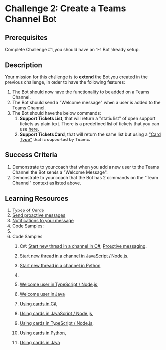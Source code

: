 # Challenge 2: Create a Teams Channel Bot

## Prerequisites

Complete Challenge #1, you should have an 1-1 Bot already setup.

## Description

Your mission for this challenge is to **extend** the Bot you created in the previous challenge, in order to have the following features:

1. The Bot should now have the functionality to be added on a Teams Channel.
2. The Bot should send a "Welcome message" when a user is added to the Teams Channel.
3. The Bot should have the below commands:
    1. **Support Tickets List**, that will return a "static list" of open support tickets as plain text. There is a predefined list of tickets that you can use [here](https://github.com/LevonDX/Teams-Hack-event-March-2022/blob/main/Challenge%202/Resources/SupportTickets.csv).
    2. **Support Tickets Card**, that will return the same list but using a ["Card Type"](https://docs.microsoft.com/en-us/microsoftteams/platform/task-modules-and-cards/cards/cards-reference) that is supported by Teams.

## Success Criteria

1. Demonstrate to your coach that when you add a new user to the Teams Channel the Bot sends a "Welcome Message".
2. Demonstrate to your coach that the Bot has 2 commands on the "Team Channel" context as listed above.

## Learning Resources

1. [Types of Cards](https://docs.microsoft.com/en-us/microsoftteams/platform/task-modules-and-cards/cards/cards-reference)
2. [Send proactive messages](https://docs.microsoft.com/en-us/microsoftteams/platform/bots/how-to/conversations/send-proactive-messages)
3. [Notifications to your message](https://docs.microsoft.com/en-us/microsoftteams/platform/bots/how-to/conversations/conversation-messages?tabs=dotnet#notifications-to-your-message)
4. Code Samples:
5. 
6. Code Samples
    1. C#: [Start new thread in a channel in C#](https://github.com/microsoft/BotBuilder-Samples/blob/master/samples/csharp_dotnetcore/58.teams-start-new-thread-in-channel), [Proactive messaging](https://github.com/OfficeDev/Microsoft-Teams-Samples/blob/main/samples/bot-proactive-messaging/csharp).
    2. [Start new thread in a channel in JavaScript / Node.js](https://github.com/microsoft/BotBuilder-Samples/blob/master/samples/javascript_nodejs/58.teams-start-new-thread-in-channel).
    3. [Start new thread in a channel in Python](https://github.com/microsoft/BotBuilder-Samples/blob/master/samples/python/58.teams-start-thread-in-channel)
    4.
  


    7. [Welcome user in TypeScript / Node.js](https://github.com/microsoft/BotBuilder-Samples/blob/main/samples/typescript_nodejs/03.welcome-users),
    
    7. [Welcome user in Java](https://github.com/microsoft/BotBuilder-Samples/blob/main/samples/java_springboot/03.welcome-user)
    8. [Using cards in C#](https://github.com/microsoft/BotBuilder-Samples/blob/main/samples/csharp_dotnetcore/06.using-cards),
    9. [Using cards in JavaScript / Node.js](https://github.com/microsoft/BotBuilder-Samples/blob/main/samples/javascript_nodejs/05.multi-turn-prompt),
    10. [Using cards in TypeScript / Node.js](https://github.com/microsoft/BotBuilder-Samples/blob/main/samples/typescript_nodejs/06.using-cards),
    11. [Using cards in Python](https://github.com/microsoft/BotBuilder-Samples/blob/main/samples/python/06.using-cards),
    12. [Using cards in Java](https://github.com/microsoft/BotBuilder-Samples/blob/main/samples/java_springboot/06.using-cardshttps://github.com/microsoft/BotBuilder-Samples/blob/main/samples/java_springboot/06.using-cardshttps://github.com/microsoft/BotBuilder-Samples/blob/main/samples/java_springboot/06.using-cards)
